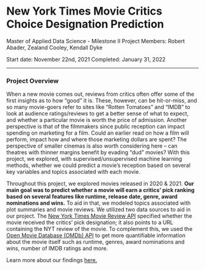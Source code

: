 # New York Times Movie Critics Choice Designation Prediction

Master of Applied Data Science - Milestone II Project Members: Robert Abader, Zealand Cooley, Kendall Dyke 

Start date: November 22nd, 2021 Completed: January 31, 2022

---

### Project Overview
When a new movie comes out, reviews from critics often offer some of the first insights as to how “good” it is. These, however, can be hit-or-miss, and so many movie-goers refer to sites like “Rotten Tomatoes” and “IMDB” to look at audience ratings/reviews to get a better sense of what to expect, and whether a particular movie is worth the price of admission. Another perspective is that of the filmmakers since public reception can impact spending on marketing for a film. Could an earlier read on how a film will perform, impact how and where those marketing dollars are spent? The perspective of smaller cinemas is also worth considering here – can theatres with thinner margins benefit by evading “dud” movies? With this project, we explored, with supervised/unsupervised machine learning methods, whether we could predict a movie’s reception based on several key variables and topics associated with each movie.

Throughout this project, we explored movies released in 2020 & 2021. **Our main goal was to predict whether a movie will earn a critics’ pick ranking based on several features like runtime, release date, genre, award nominations and wins.** To aid in that, we modeled topics associated with plot summaries and movie reviews. We utilized two data sources to aid in our project. The [New York Times Movie Review API](https://developer.nytimes.com/docs/movie-reviews-api/1/overview) specified whether the movie received the critics’ pick designation; it also points to a URL containing the NYT review of the movie. To complement this, we used the [Open Movie Database (OMDb) API](http://www.omdbapi.com/) to get more quantifiable information about the movie itself such as runtime, genres, award nominations and wins, number of IMDB ratings and more.

Learn more about our findings [here.](https://drive.google.com/file/d/1tg3-U-7U-smadkKWyuQUhxj3wsKUhutO/view?usp=sharing)
